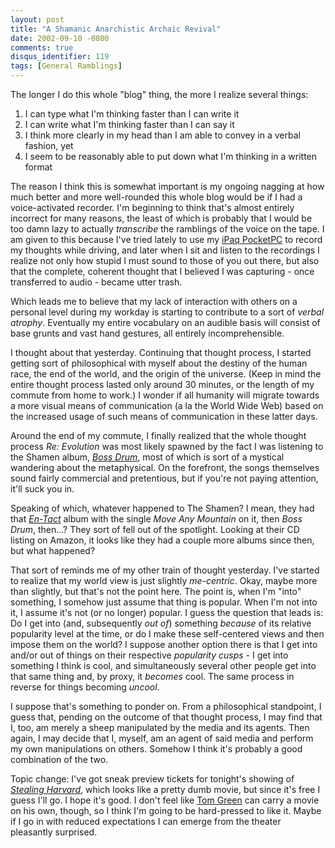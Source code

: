 ```yaml
---
layout: post
title: "A Shamanic Anarchistic Archaic Revival"
date: 2002-09-10 -0800
comments: true
disqus_identifier: 119
tags: [General Ramblings]
---
```

The longer I do this whole "blog" thing, the more I realize several
things:
1.  I can type what I'm thinking faster than I can write it
2.  I can write what I'm thinking faster than I can say it
3.  I think more clearly in my head than I am able to convey in a verbal
    fashion, yet
4.  I seem to be reasonably able to put down what I'm thinking in a
    written format

The reason I think this is somewhat important is my ongoing nagging at
how much better and more well-rounded this whole blog would be if I had
a voice-activated recorder. I'm beginning to think that's almost
entirely incorrect for many reasons, the least of which is probably that
I would be too damn lazy to actually *transcribe* the ramblings of the
voice on the tape. I am given to this because I've tried lately to use
my [iPaq PocketPC](http://www.pocketpc.com) to record my thoughts while
driving, and later when I sit and listen to the recordings I realize not
only how stupid I must sound to those of you out there, but also that
the complete, coherent thought that I believed I was capturing - once
transferred to audio - became utter trash.
 
 Which leads me to believe that my lack of interaction with others on a
personal level during my workday is starting to contribute to a sort of
*verbal atrophy*. Eventually my entire vocabulary on an audible basis
will consist of base grunts and vast hand gestures, all entirely
incomprehensible.
 
 I thought about that yesterday. Continuing that thought process, I
started getting sort of philosophical with myself about the destiny of
the human race, the end of the world, and the origin of the universe.
(Keep in mind the entire thought process lasted only around 30 minutes,
or the length of my commute from home to work.) I wonder if all humanity
will migrate towards a more visual means of communication (a la the
World Wide Web) based on the increased usage of such means of
communication in these latter days.
 
 Around the end of my commute, I finally realized that the whole thought
process *Re: Evolution* was most likely spawned by the fact I was
listening to the Shamen album, [*Boss
Drum*](http://www.amazon.com/exec/obidos/ASIN/B0000028RH/mhsvortex),
most of which is sort of a mystical wandering about the metaphysical. On
the forefront, the songs themselves sound fairly commercial and
pretentious, but if you're not paying attention, it'll suck you in.
 
 Speaking of which, whatever happened to The Shamen? I mean, they had
that
[*En-Tact*](http://www.amazon.com/exec/obidos/ASIN/B00000284T/mhsvortex)
album with the single *Move Any Mountain* on it, then *Boss Drum*,
then...? They sort of fell out of the spotlight. Looking at their CD
listing on Amazon, it looks like they had a couple more albums since
then, but what happened?
 
 That sort of reminds me of my other train of thought yesterday. I've
started to realize that my world view is just slightly *me-centric*.
Okay, maybe more than slightly, but that's not the point here. The point
is, when I'm "into" something, I somehow just assume that thing is
popular. When I'm not into it, I assume it's not (or no longer) popular.
I guess the question that leads is: Do I get into (and, subsequently
*out of*) something *because* of its relative popularity level at the
time, or do I make these self-centered views and then impose them on the
world? I suppose another option there is that I get into and/or out of
things on their respective *popularity cusps* - I get into something I
think is cool, and simultaneously several other people get into that
same thing and, by proxy, it *becomes* cool. The same process in reverse
for things becoming *uncool*.
 
 I suppose that's something to ponder on. From a philosophical
standpoint, I guess that, pending on the outcome of that thought
process, I may find that I, too, am merely a sheep manipulated by the
media and its agents. Then again, I may decide that I, myself, am an
agent of said media and perform my own manipulations on others. Somehow
I think it's probably a good combination of the two.
 
 Topic change: I've got sneak preview tickets for tonight's showing of
[*Stealing Harvard*](http://us.imdb.com/Title?0265808), which looks like
a pretty dumb movie, but since it's free I guess I'll go. I hope it's
good. I don't feel like [Tom
Green](http://us.imdb.com/Name?Green,+Tom+(III)) can carry a movie on
his own, though, so I think I'm going to be hard-pressed to like it.
Maybe if I go in with reduced expectations I can emerge from the theater
pleasantly surprised.
